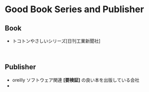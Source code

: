 # Good Book Series and Publisher
## Book
* トコトンやさしいシリーズ[日刊工業新聞社]
<br>

## Publisher
* oreilly
ソフトウェア関連 **[要検証]** の良い本を出版している会社
* 


